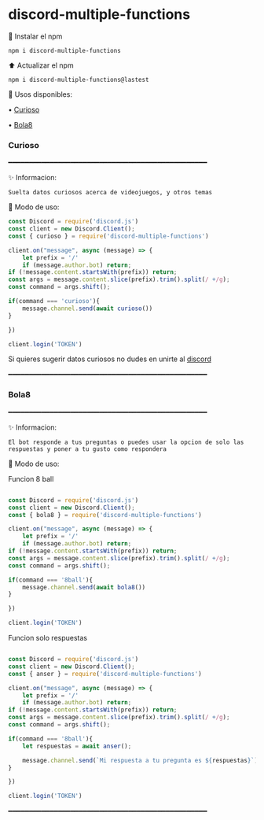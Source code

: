 # discord-multiple-functions


🎈 Instalar el npm 

```
npm i discord-multiple-functions
```

⬆ Actualizar el npm
```
npm i discord-multiple-functions@lastest
```

🧨 Usos disponibles:

• [Curioso](https://www.npmjs.com/package/discord-multiple-functions#curioso)

• [Bola8](https://www.npmjs.com/package/discord-multiple-functions#bola8)

### Curioso

━━━━━━━━━━━━━━━━━━━━━━━━━━━━━━━━━━━━━━━━━━━━━━━━

✨ Informacion:

```
Suelta datos curiosos acerca de videojuegos, y otros temas
```

🎊 Modo de uso:


```js
const Discord = require('discord.js')
const client = new Discord.Client();
const { curioso } = require('discord-multiple-functions')

client.on("message", async (message) => {
    let prefix = '/'
    if (message.author.bot) return;
if (!message.content.startsWith(prefix)) return;
const args = message.content.slice(prefix).trim().split(/ +/g);
const command = args.shift();

if(command === 'curioso'){
    message.channel.send(await curioso())
}

})

client.login('TOKEN')
```

Si quieres sugerir datos curiosos no dudes en unirte al [discord](https://discord.gg/XKnAs4Xq8G)

━━━━━━━━━━━━━━━━━━━━━━━━━━━━━━━━━━━━━━━━━━━━━━━━


### Bola8

━━━━━━━━━━━━━━━━━━━━━━━━━━━━━━━━━━━━━━━━━━━━━━━━

✨ Informacion:

```
El bot responde a tus preguntas o puedes usar la opcion de solo las respuestas y poner a tu gusto como respondera
```

🎊 Modo de uso:

Funcion 8 ball 

```js

const Discord = require('discord.js')
const client = new Discord.Client();
const { bola8 } = require('discord-multiple-functions')

client.on("message", async (message) => {
    let prefix = '/'
    if (message.author.bot) return;
if (!message.content.startsWith(prefix)) return;
const args = message.content.slice(prefix).trim().split(/ +/g);
const command = args.shift();

if(command === '8ball'){
    message.channel.send(await bola8())
}

})

client.login('TOKEN')

```

Funcion solo respuestas

```js

const Discord = require('discord.js')
const client = new Discord.Client();
const { anser } = require('discord-multiple-functions')

client.on("message", async (message) => {
    let prefix = '/'
    if (message.author.bot) return;
if (!message.content.startsWith(prefix)) return;
const args = message.content.slice(prefix).trim().split(/ +/g);
const command = args.shift();

if(command === '8ball'){
    let respuestas = await anser();

    message.channel.send(`Mi respuesta a tu pregunta es ${respuestas}`)
}

})

client.login('TOKEN')

```

━━━━━━━━━━━━━━━━━━━━━━━━━━━━━━━━━━━━━━━━━━━━━━━━